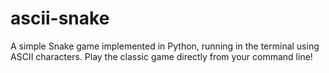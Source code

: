 # ascii-snake

A simple Snake game implemented in Python, running in the terminal using ASCII characters. Play the classic game directly from your command line!
